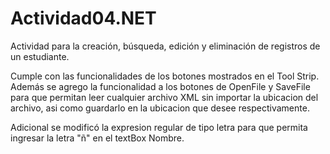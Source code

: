# Actividad04.NET
Actividad para la creación, búsqueda, edición y eliminación de registros de un estudiante.

Cumple con las funcionalidades de los botones mostrados en el Tool Strip. Además se agrego la funcionalidad a los botones de OpenFile y SaveFile para que permitan leer cualquier archivo XML  sin importar la ubicacion del archivo, asi como  guardarlo en la ubicacion que desee respectivamente.

Adicional se modificó la expresion regular de tipo letra para que permita ingresar la letra "ñ" en el textBox Nombre.
